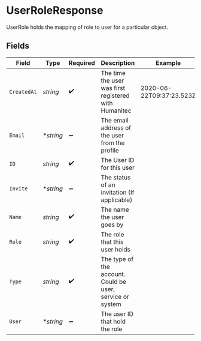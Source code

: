 # UserRoleResponse

UserRole holds the mapping of role to user for a particular object.


## Fields

| Field                                                     | Type                                                      | Required                                                  | Description                                               | Example                                                   |
| --------------------------------------------------------- | --------------------------------------------------------- | --------------------------------------------------------- | --------------------------------------------------------- | --------------------------------------------------------- |
| `CreatedAt`                                               | *string*                                                  | :heavy_check_mark:                                        | The time the user was first registered with Humanitec     | 2020-06-22T09:37:23.523Z                                  |
| `Email`                                                   | **string*                                                 | :heavy_minus_sign:                                        | The email address of the user from the profile            |                                                           |
| `ID`                                                      | *string*                                                  | :heavy_check_mark:                                        | The User ID for this user                                 |                                                           |
| `Invite`                                                  | **string*                                                 | :heavy_minus_sign:                                        | The status of an invitation (If applicable)               |                                                           |
| `Name`                                                    | *string*                                                  | :heavy_check_mark:                                        | The name the user goes by                                 |                                                           |
| `Role`                                                    | *string*                                                  | :heavy_check_mark:                                        | The role that this user holds                             |                                                           |
| `Type`                                                    | *string*                                                  | :heavy_check_mark:                                        | The type of the account. Could be user, service or system |                                                           |
| `User`                                                    | **string*                                                 | :heavy_minus_sign:                                        | The user ID that hold the role                            |                                                           |